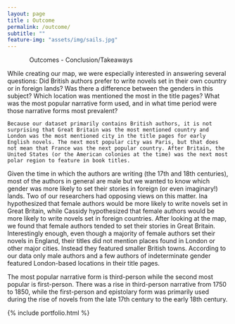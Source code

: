 ```yaml
---
layout: page
title : Outcome
permalink: /outcome/
subtitle: ""
feature-img: "assets/img/sails.jpg"
---
```


<p style="margin-left: 50px; margin-right: 50px"> Outcomes - Conclusion/Takeaways 

While creating our map, we were especially interested in answering several questions: 
Did British authors prefer to write novels set in their own country or in foreign lands?
Was there a difference between the genders in this subject? 
Which location was mentioned the most in the title pages?
What was the most popular narrative form used, and in what time period were those narrative forms most prevalent?


    Because our dataset primarily contains British authors, it is not surprising that Great Britain was the most mentioned country and London was the most mentioned city in the title pages for early English novels. The next most popular city was Paris, but that does not mean that France was the next popular country. After Britain, the United States (or the American colonies at the time) was the next most polar region to feature in book titles. 

Given the time in which the authors are writing (the 17th and 18th centuries), most of the authors in general are male but we wanted to know which gender was more likely to set their stories in foreign (or even imaginary!) lands. Two of our researchers had opposing views on this matter. Ina hypothesized that female authors would be more likely to write novels set in Great Britain, while Cassidy hypothesized that female authors would be more likely to write novels set in foreign countries. After looking at the map, we found that female authors tended to set their stories in Great Britain. Interestingly enough, even though a majority of female authors set their novels in England, their titles did not mention places found in London or other major cities. Instead they featured smaller British towns.  According to our data only male authors and a few authors of indeterminate gender featured London-based locations in their title pages. 

The most popular narrative form is third-person while the second most popular is first-person. There was a rise in third-person narrative from 1750 to 1850, while the first-person and epistolary form was primarily used during the rise of novels from the late 17th century to the early 18th century. 
</p>

{% include portfolio.html %}
